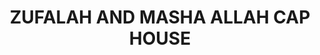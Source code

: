 ---
title: "ZUFALAH AND MASHA ALLAH CAP HOUSE"
url: /karachi/zufalah-and-masha-allah-cap-house/
shop: Allgemein
---